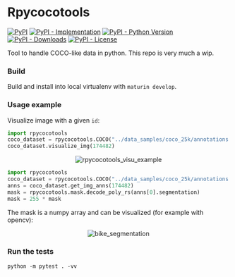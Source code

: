 # Rpycocotools

[![PyPI](https://img.shields.io/pypi/v/rpycocotools?style=flat)](https://pypi.org/project/rpycocotools)
[![PyPI - Implementation](https://img.shields.io/pypi/implementation/rpycocotools?style=flat)](https://pypi.org/project/rpycocotools)
[![PyPI - Python Version](https://img.shields.io/pypi/pyversions/rpycocotools?style=flat)](https://pypi.org/project/rpycocotools)
[![PyPI - Downloads](https://img.shields.io/pypi/dm/rpycocotools?style=flat-square)](https://pypistats.org/packages/rpycocotools)
[![PyPI - License](https://img.shields.io/pypi/l/rpycocotools?style=flat)](https://opensource.org/licenses/MIT)

Tool to handle COCO-like data in python. This repo is very much a wip.


### Build

Build and install into local virtualenv with `maturin develop`.

### Usage example

Visualize image with a given `id`:
```python
import rpycocotools
coco_dataset = rpycocotools.COCO("../data_samples/coco_25k/annotations.json", "../data_samples/coco_25k/images")
coco_dataset.visualize_img(174482)
```

<p align="center">
  <img alt="rpycocotools_visu_example" src="https://user-images.githubusercontent.com/34478245/216580391-72226762-3fca-482b-a5ed-f93ed5a21931.png">
</p>

```python
import rpycocotools
coco_dataset = rpycocotools.COCO("../data_samples/coco_25k/annotations.json", "../data_samples/coco_25k/images")
anns = coco_dataset.get_img_anns(174482)
mask = rpycocotools.mask.decode_poly_rs(anns[0].segmentation)
mask = 255 * mask
```
The mask is a numpy array and can be visualized (for example with opencv):

<p align="center">
  <img alt="bike_segmentation" src="https://user-images.githubusercontent.com/34478245/226691842-8a11cde1-905d-434e-b287-0c3c685e01d1.png">
</p>

### Run the tests
```
python -m pytest . -vv
```
